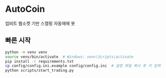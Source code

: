 # AutoCoin

업비트 웹소켓 기반 스캘핑 자동매매 봇

## 빠른 시작
```bash
python -m venv venv
source venv/bin/activate  # Windows: venv\Scripts\activate
pip install -r requirements.txt
cp config/config.ini.example config/config.ini  # 설정 파일 복사 후 키 입력
python scripts/start_trading.py
``` 